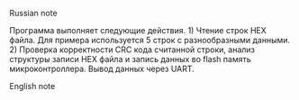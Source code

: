 Russian note

Программа выполняет следующие действия. 1) Чтение строк HEX файла. Для примера используется 5 строк с разнообразными данными.
2) Проверка корректности CRC кода считанной строки, анализ структуры записи HEX файла и запись данных во flash память микроконтроллера.
Вывод данных через UART.

English note

